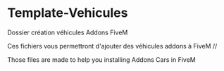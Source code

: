 # Template-Vehicules
Dossier création véhicules Addons FiveM

Ces fichiers vous permettront d'ajouter des véhicules addons à FiveM //

Those files are made to help you installing Addons Cars in FiveM
